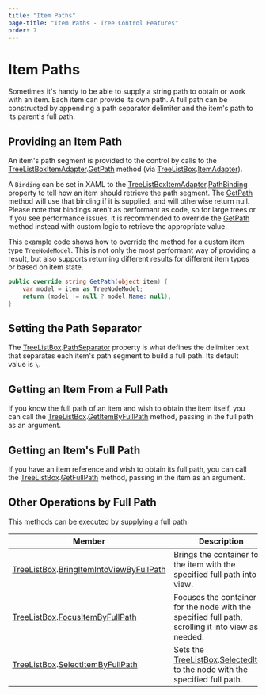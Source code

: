 ```yaml
---
title: "Item Paths"
page-title: "Item Paths - Tree Control Features"
order: 7
---
```

# Item Paths

Sometimes it's handy to be able to supply a string path to obtain or work with an item.  Each item can provide its own path.  A full path can be constructed by appending a path separator delimiter and the item's path to its parent's full path.

## Providing an Item Path

An item's path segment is provided to the control by calls to the [TreeListBoxItemAdapter](xref:@ActiproUIRoot.Controls.Grids.TreeListBoxItemAdapter).[GetPath](xref:@ActiproUIRoot.Controls.Grids.TreeListBoxItemAdapter.GetPath*) method (via [TreeListBox](xref:@ActiproUIRoot.Controls.Grids.TreeListBox).[ItemAdapter](xref:@ActiproUIRoot.Controls.Grids.TreeListBox.ItemAdapter)).

A `Binding` can be set in XAML to the [TreeListBoxItemAdapter](xref:@ActiproUIRoot.Controls.Grids.TreeListBoxItemAdapter).[PathBinding](xref:@ActiproUIRoot.Controls.Grids.TreeListBoxItemAdapter.PathBinding) property to tell how an item should retrieve the path segment.  The [GetPath](xref:@ActiproUIRoot.Controls.Grids.TreeListBoxItemAdapter.GetPath*) method will use that binding if it is supplied, and will otherwise return null.  Please note that bindings aren't as performant as code, so for large trees or if you see performance issues, it is recommended to override the [GetPath](xref:@ActiproUIRoot.Controls.Grids.TreeListBoxItemAdapter.GetPath*) method instead with custom logic to retrieve the appropriate value.

This example code shows how to override the method for a custom item type `TreeNodeModel`.  This is not only the most performant way of providing a result, but also supports returning different results for different item types or based on item state.

```csharp
public override string GetPath(object item) {
	var model = item as TreeNodeModel;
	return (model != null ? model.Name: null);
}
```

## Setting the Path Separator

The [TreeListBox](xref:@ActiproUIRoot.Controls.Grids.TreeListBox).[PathSeparator](xref:@ActiproUIRoot.Controls.Grids.TreeListBox.PathSeparator) property is what defines the delimiter text that separates each item's path segment to build a full path.  Its default value is `\`.

## Getting an Item From a Full Path

If you know the full path of an item and wish to obtain the item itself, you can call the [TreeListBox](xref:@ActiproUIRoot.Controls.Grids.TreeListBox).[GetItemByFullPath](xref:@ActiproUIRoot.Controls.Grids.TreeListBox.GetItemByFullPath*) method, passing in the full path as an argument.

## Getting an Item's Full Path

If you have an item reference and wish to obtain its full path, you can call the [TreeListBox](xref:@ActiproUIRoot.Controls.Grids.TreeListBox).[GetFullPath](xref:@ActiproUIRoot.Controls.Grids.TreeListBox.GetFullPath*) method, passing in the item as an argument.

## Other Operations by Full Path

This methods can be executed by supplying a full path.

| Member | Description |
|-----|-----|
| [TreeListBox](xref:@ActiproUIRoot.Controls.Grids.TreeListBox).[BringItemIntoViewByFullPath](xref:@ActiproUIRoot.Controls.Grids.TreeListBox.BringItemIntoViewByFullPath*) | Brings the container for the item with the specified full path into view. |
| [TreeListBox](xref:@ActiproUIRoot.Controls.Grids.TreeListBox).[FocusItemByFullPath](xref:@ActiproUIRoot.Controls.Grids.TreeListBox.FocusItemByFullPath*) | Focuses the container for the node with the specified full path, scrolling it into view as needed. |
| [TreeListBox](xref:@ActiproUIRoot.Controls.Grids.TreeListBox).[SelectItemByFullPath](xref:@ActiproUIRoot.Controls.Grids.TreeListBox.SelectItemByFullPath*) | Sets the [TreeListBox](xref:@ActiproUIRoot.Controls.Grids.TreeListBox).[SelectedItem](xref:@ActiproUIRoot.Controls.Grids.TreeListBox.SelectedItem) to the node with the specified full path. |

